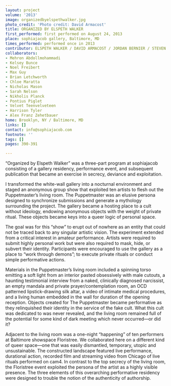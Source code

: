 ```yaml
---
layout: project
volume: '2013'
image: organizedbyelspethwalker.jpg
photo_credit: 'Photo credit: David Armacost'
title: ORGANIZED BY ELSPETH WALKER
first_performed: first performed on August 24, 2013
place: sophiajacob gallery, Baltimore, MD
times_performed: performed once in 2013
contributor: ELSPETH WALKER / DAVID ARMACOST / JORDAN BERNIER / STEVEN RIDDLE
collaborators:
- Mehron Abdollmohammadi
- Kelsey Bunce
- Noel Freibert
- Max Guy
- Brian Letchworth
- Chloe Maratta
- Nicholas Mason
- Sarah Nelson
- Nikholis Planck
- Pontius Piglet
- Velvet Teenvelveteen
- Harrison Tyler
- Alex Franz Zehetbauer
home: Brooklyn, NY / Baltimore, MD
links: []
contact: info@sophiajacob.com
footnote: ''
tags: []
pages: 390-391

---
```


“Organized by Elspeth Walker” was a three-part program at sophiajacob consisting of a gallery residency, performance event, and subsequent publication that became an exercise in secrecy, deviance and exploitation.

I transformed the white-wall gallery into a nocturnal environment and staged an anonymous group show that exploited ten artists to flesh out the Puppetmaster’s living room. The Puppetmaster was an elusive persona designed to synchronize submissions and generate a mythology surrounding the project. The gallery became a hosting place to a cult without ideology, endowing anonymous objects with the weight of private ritual. These objects became keys into a queer logic of personal space.

The goal was for this “show” to erupt out of nowhere as an entity that could not be traced back to any singular artistic vision. The experiment extended from a critical interest in amateur performance. Artists were required to submit highly personal work but were also required to mask, hide, or subvert their identity. Participants were encouraged to use the gallery as a place to “work through demons”; to execute private rituals or conduct simple performative actions.

Materials in the Puppetmaster’s living room included a spinning torso emitting a soft light from an interior pasted obsessively with male cutouts, a haunting testimonial interview from a naked, clinically diagnosed narcissist, an empty mandala and private prayer/contemplation room, an OCD patterned lipstick-drawing silk altar, a video of intimate medical procedures, and a living human embedded in the wall for duration of the opening reception. Objects created for The Puppetmaster became performative as they relinquished their identity in the service of the fake cult. What this cult was dedicated to was never revealed, and the living room remained full of the potential for some kind of dark meeting which never occurred—or did it?

Adjacent to the living room was a one-night “happening” of ten performers at Baltimore showspace Floristree. We collaborated here on a different kind of queer space—one that was easily dismantled, temporary, utopic and unsustainable. The constructed landscape featured live performance, durational action, recorded film and streaming video from Chicago of live rituals performed on cam4. In contrast to the top secrecy of the living room, the Floristree event exploited the persona of the artist as a highly visible presence. The three elements of this overarching performative residency were designed to trouble the notion of the authenticity of authorship.
